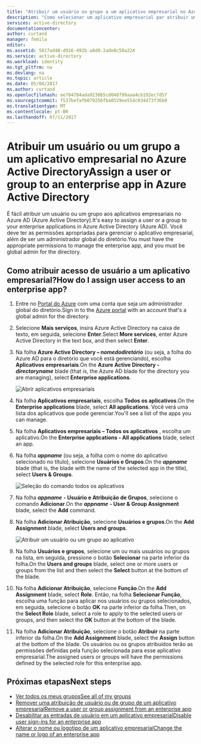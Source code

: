 ```yaml
---
title: "Atribuir um usuário ou grupo a um aplicativo empresarial no Azure Active Directory | Microsoft Docs"
description: "Como selecionar um aplicativo empresarial par atribuir um usuário ou um grupo a ele no Azure Active Directory"
services: active-directory
documentationcenter: 
author: curtand
manager: femila
editor: 
ms.assetid: 5817ad48-d916-492b-a8d0-2ade8c50a224
ms.service: active-directory
ms.workload: identity
ms.tgt_pltfrm: na
ms.devlang: na
ms.topic: article
ms.date: 05/04/2017
ms.author: curtand
ms.openlocfilehash: ee784704ada9238b5cd048f99aaa4cb192ec7d57
ms.sourcegitcommit: f537befafb079256fba0529ee554c034d73f36b0
ms.translationtype: MT
ms.contentlocale: pt-BR
ms.lasthandoff: 07/11/2017
---
```

# <a name="assign-a-user-or-group-to-an-enterprise-app-in-azure-active-directory"></a><span data-ttu-id="f3d66-103">Atribuir um usuário ou um grupo a um aplicativo empresarial no Azure Active Directory</span><span class="sxs-lookup"><span data-stu-id="f3d66-103">Assign a user or group to an enterprise app in Azure Active Directory</span></span>
<span data-ttu-id="f3d66-104">É fácil atribuir um usuário ou um grupo aos aplicativos empresariais no Azure AD (Azure Active Directory).</span><span class="sxs-lookup"><span data-stu-id="f3d66-104">It's easy to assign a user or a group to your enterprise applications in Azure Active Directory (Azure AD).</span></span> <span data-ttu-id="f3d66-105">Você deve ter as permissões apropriadas para gerenciar o aplicativo empresarial, além de ser um administrador global do diretório.</span><span class="sxs-lookup"><span data-stu-id="f3d66-105">You must have the appropriate permissions to manage the enterprise app, and you must be global admin for the directory.</span></span>

## <a name="how-do-i-assign-user-access-to-an-enterprise-app"></a><span data-ttu-id="f3d66-106">Como atribuir acesso de usuário a um aplicativo empresarial?</span><span class="sxs-lookup"><span data-stu-id="f3d66-106">How do I assign user access to an enterprise app?</span></span>
1. <span data-ttu-id="f3d66-107">Entre no [Portal do Azure](https://portal.azure.com) com uma conta que seja um administrador global do diretório.</span><span class="sxs-lookup"><span data-stu-id="f3d66-107">Sign in to the [Azure portal](https://portal.azure.com) with an account that's a global admin for the directory.</span></span>
2. <span data-ttu-id="f3d66-108">Selecione **Mais serviços**, insira Azure Active Directory na caixa de texto, em seguida, selecione **Enter**.</span><span class="sxs-lookup"><span data-stu-id="f3d66-108">Select **More services**, enter Azure Active Directory in the text box, and then select **Enter**.</span></span>
3. <span data-ttu-id="f3d66-109">Na folha **Azure Active Directory – *nomedodiretório*** (ou seja, a folha do Azure AD para o diretório que você está gerenciando), escolha **Aplicativos empresariais**.</span><span class="sxs-lookup"><span data-stu-id="f3d66-109">On the **Azure Active Directory - *directoryname*** blade (that is, the Azure AD blade for the directory you are managing), select **Enterprise applications**.</span></span>

    ![Abrir aplicativos empresariais](./media/active-directory-coreapps-assign-user-azure-portal/open-enterprise-apps.png)
4. <span data-ttu-id="f3d66-111">Na folha **Aplicativos empresariais**, escolha **Todos os aplicativos**.</span><span class="sxs-lookup"><span data-stu-id="f3d66-111">On the **Enterprise applications** blade, select **All applications**.</span></span> <span data-ttu-id="f3d66-112">Você verá uma lista dos aplicativos que pode gerenciar.</span><span class="sxs-lookup"><span data-stu-id="f3d66-112">You'll see a list of the apps you can manage.</span></span>
5. <span data-ttu-id="f3d66-113">Na folha **Aplicativos empresariais – Todos os aplicativos** , escolha um aplicativo.</span><span class="sxs-lookup"><span data-stu-id="f3d66-113">On the **Enterprise applications - All applications** blade, select an app.</span></span>
6. <span data-ttu-id="f3d66-114">Na folha ***appname*** (ou seja, a folha com o nome do aplicativo selecionado no título), selecione **Usuários e Grupos**.</span><span class="sxs-lookup"><span data-stu-id="f3d66-114">On the ***appname*** blade (that is, the blade with the name of the selected app in the title), select **Users & Groups**.</span></span>

    ![Seleção do comando todos os aplicativos](./media/active-directory-coreapps-assign-user-azure-portal/select-app-users.png)
7. <span data-ttu-id="f3d66-116">Na folha ***appname*** **- Usuário e Atribuição de Grupos**, selecione o comando **Adicionar**.</span><span class="sxs-lookup"><span data-stu-id="f3d66-116">On the ***appname*** **- User & Group Assignment** blade, select the **Add** command.</span></span>
8. <span data-ttu-id="f3d66-117">Na folha **Adicionar Atribuição**, selecione **Usuários e grupos**.</span><span class="sxs-lookup"><span data-stu-id="f3d66-117">On the **Add Assignment** blade, select **Users and groups**.</span></span>

    ![Atribuir um usuário ou um grupo ao aplicativo](./media/active-directory-coreapps-assign-user-azure-portal/assign-users.png)
9. <span data-ttu-id="f3d66-119">Na folha **Usuários e grupos**, selecione um ou mais usuários ou grupos na lista, em seguida, pressione o botão **Selecionar** na parte inferior da folha.</span><span class="sxs-lookup"><span data-stu-id="f3d66-119">On the **Users and groups** blade, select one or more users or groups from the list and then select the **Select** button at the bottom of the blade.</span></span>
10. <span data-ttu-id="f3d66-120">Na folha **Adicionar Atribuição**, selecione **Função**.</span><span class="sxs-lookup"><span data-stu-id="f3d66-120">On the **Add Assignment** blade, select **Role**.</span></span> <span data-ttu-id="f3d66-121">Então, na folha **Selecionar Função**, escolha uma função para aplicar nos usuários ou grupos selecionados, em seguida, selecione o botão **OK** na parte inferior da folha.</span><span class="sxs-lookup"><span data-stu-id="f3d66-121">Then, on the **Select Role** blade, select a role to apply to the selected users or groups, and then select the **OK** button at the bottom of the blade.</span></span>
11. <span data-ttu-id="f3d66-122">Na folha **Adicionar Atribuição**, selecione o botão **Atribuir** na parte inferior da folha.</span><span class="sxs-lookup"><span data-stu-id="f3d66-122">On the **Add Assignment** blade, select the **Assign** button at the bottom of the blade.</span></span> <span data-ttu-id="f3d66-123">Os usuários ou os grupos atribuídos terão as permissões definidas pela função selecionada para esse aplicativo empresarial.</span><span class="sxs-lookup"><span data-stu-id="f3d66-123">The assigned users or groups will have the permissions defined by the selected role for this enterprise app.</span></span>

## <a name="next-steps"></a><span data-ttu-id="f3d66-124">Próximas etapas</span><span class="sxs-lookup"><span data-stu-id="f3d66-124">Next steps</span></span>
* [<span data-ttu-id="f3d66-125">Ver todos os meus grupos</span><span class="sxs-lookup"><span data-stu-id="f3d66-125">See all of my groups</span></span>](active-directory-groups-view-azure-portal.md)
* [<span data-ttu-id="f3d66-126">Remover uma atribuição de usuário ou de grupo de um aplicativo empresarial</span><span class="sxs-lookup"><span data-stu-id="f3d66-126">Remove a user or group assignment from an enterprise app</span></span>](active-directory-coreapps-remove-assignment-azure-portal.md)
* [<span data-ttu-id="f3d66-127">Desabilitar as entradas de usuário em um aplicativo empresarial</span><span class="sxs-lookup"><span data-stu-id="f3d66-127">Disable user sign-ins for an enterprise app</span></span>](active-directory-coreapps-disable-app-azure-portal.md)
* [<span data-ttu-id="f3d66-128">Alterar o nome ou logotipo de um aplicativo empresarial</span><span class="sxs-lookup"><span data-stu-id="f3d66-128">Change the name or logo of an enterprise app</span></span>](active-directory-coreapps-change-app-logo-user-azure-portal.md)
